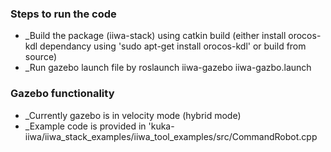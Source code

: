 
### Steps to run the code
- _Build the package (iiwa-stack) using catkin build (either install orocos-kdl dependancy using 'sudo apt-get install orocos-kdl' or build from source)
- _Run gazebo launch file by roslaunch iiwa-gazebo iiwa-gazbo.launch

### Gazebo functionality
- _Currently gazebo is in velocity mode (hybrid mode)
- _Example code is provided in 'kuka-iiwa/iiwa_stack_examples/iiwa_tool_examples/src/CommandRobot.cpp
